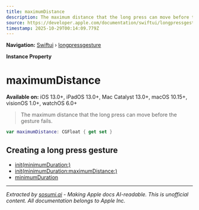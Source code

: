 ```yaml
---
title: maximumDistance
description: The maximum distance that the long press can move before the gesture fails.
source: https://developer.apple.com/documentation/swiftui/longpressgesture/maximumdistance
timestamp: 2025-10-29T00:14:09.779Z
---
```


**Navigation:** [Swiftui](/documentation/swiftui) › [longpressgesture](/documentation/swiftui/longpressgesture)

**Instance Property**

# maximumDistance

**Available on:** iOS 13.0+, iPadOS 13.0+, Mac Catalyst 13.0+, macOS 10.15+, visionOS 1.0+, watchOS 6.0+

> The maximum distance that the long press can move before the gesture fails.

```swift
var maximumDistance: CGFloat { get set }
```

## Creating a long press gesture

- [init(minimumDuration:)](/documentation/swiftui/longpressgesture/init(minimumduration:))
- [init(minimumDuration:maximumDistance:)](/documentation/swiftui/longpressgesture/init(minimumduration:maximumdistance:))
- [minimumDuration](/documentation/swiftui/longpressgesture/minimumduration)

---

*Extracted by [sosumi.ai](https://sosumi.ai) - Making Apple docs AI-readable.*
*This is unofficial content. All documentation belongs to Apple Inc.*
